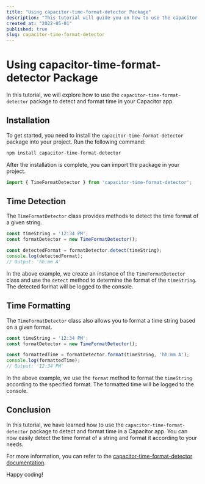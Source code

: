 ```yaml
---
title: "Using capacitor-time-format-detector Package"
description: "This tutorial will guide you on how to use the capacitor-time-format-detector package to detect and format time in your Capacitor app."
created_at: "2022-05-01"
published: true
slug: capacitor-time-format-detector
---
```


# Using capacitor-time-format-detector Package

In this tutorial, we will explore how to use the `capacitor-time-format-detector` package to detect and format time in your Capacitor app.

## Installation

To get started, you need to install the `capacitor-time-format-detector` package into your project. Run the following command:

```bash
npm install capacitor-time-format-detector
```

After the installation is complete, you can import the package in your project.

```ts
import { TimeFormatDetector } from 'capacitor-time-format-detector';
```

## Time Detection

The `TimeFormatDetector` class provides methods to detect the time format of a given string.

```ts
const timeString = '12:34 PM';
const formatDetector = new TimeFormatDetector();

const detectedFormat = formatDetector.detect(timeString);
console.log(detectedFormat);
// Output: 'hh:mm A'
```

In the above example, we create an instance of the `TimeFormatDetector` class and use the `detect` method to determine the format of the `timeString`. The detected format will be logged to the console.

## Time Formatting

The `TimeFormatDetector` class also allows you to format a time string based on a given format.

```ts
const timeString = '12:34 PM';
const formatDetector = new TimeFormatDetector();

const formattedTime = formatDetector.format(timeString, 'hh:mm A');
console.log(formattedTime);
// Output: '12:34 PM'
```

In the above example, we use the `format` method to format the `timeString` according to the specified format. The formatted time will be logged to the console.

## Conclusion

In this tutorial, we have learned how to use the `capacitor-time-format-detector` package to detect and format time in a Capacitor app. You can now easily detect the time format of a string and format it according to your needs.

For more information, you can refer to the [capacitor-time-format-detector documentation](https://github.com/your-repo/path-to-docs).

Happy coding!